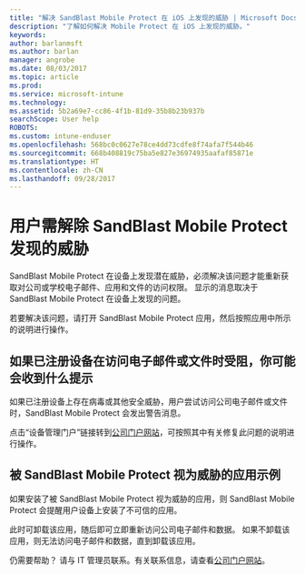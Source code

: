 ```yaml
---
title: "解决 SandBlast Mobile Protect 在 iOS 上发现的威胁 | Microsoft Docs"
description: "了解如何解决 Mobile Protect 在 iOS 上发现的威胁。"
keywords: 
author: barlanmsft
ms.author: barlan
manager: angrobe
ms.date: 08/03/2017
ms.topic: article
ms.prod: 
ms.service: microsoft-intune
ms.technology: 
ms.assetid: 5b2a69e7-cc86-4f1b-81d9-35b8b23b937b
searchScope: User help
ROBOTS: 
ms.custom: intune-enduser
ms.openlocfilehash: 568bc0c0627e78ce4dd73cdfe8f74afa7f544b46
ms.sourcegitcommit: 668b408819c75ba5e827e36974935aafaf85871e
ms.translationtype: HT
ms.contentlocale: zh-CN
ms.lasthandoff: 09/28/2017
---
```

# <a name="you-need-to-resolve-a-threat-found-by-sandblast-mobile-protect"></a>用户需解除 SandBlast Mobile Protect 发现的威胁

SandBlast Mobile Protect 在设备上发现潜在威胁，必须解决该问题才能重新获取对公司或学校电子邮件、应用和文件的访问权限。 显示的消息取决于 SandBlast Mobile Protect 在设备上发现的问题。

若要解决该问题，请打开 SandBlast Mobile Protect 应用，然后按照应用中所示的说明进行操作。

## <a name="what-you-might-see-if-your-enrolled-device-is-blocked-from-accessing-email-or-files"></a>如果已注册设备在访问电子邮件或文件时受阻，你可能会收到什么提示

如果已注册设备上存在病毒或其他安全威胁，用户尝试访问公司电子邮件或文件时，SandBlast Mobile Protect 会发出警告消息。

点击“设备管理门户”链接转到[公司门户网站](http://portal.manage.microsoft.com)，可按照其中有关修复此问题的说明进行操作。

## <a name="example-of-an-app-that-sandblast-mobile-protect-sees-as-a-threat"></a>被 SandBlast Mobile Protect 视为威胁的应用示例

如果安装了被 SandBlast Mobile Protect 视为威胁的应用，则 SandBlast Mobile Protect 会提醒用户设备上安装了不可信的应用。

此时可卸载该应用，随后即可立即重新访问公司电子邮件和数据。 如果不卸载该应用，则无法访问电子邮件和数据，直到卸载该应用。

仍需要帮助？ 请与 IT 管理员联系。有关联系信息，请查看[公司门户网站](http://portal.manage.microsoft.com)。
